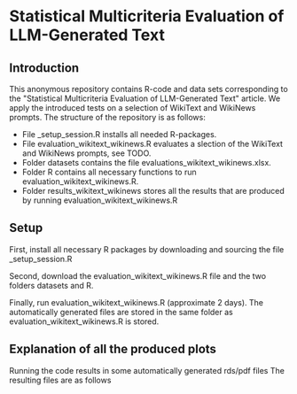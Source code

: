 # Statistical Multicriteria Evaluation of LLM-Generated Text

## Introduction
This anonymous repository contains R-code and data sets corresponding to the "Statistical Multicriteria Evaluation of LLM-Generated Text" article. We apply the introduced tests on a selection of WikiText and WikiNews prompts. 
The structure of the repository is as follows:
- File _setup_session.R installs all needed R-packages.
- File evaluation_wikitext_wikinews.R evaluates a slection of the WikiText and WikiNews prompts, see TODO.
- Folder datasets contains the file evaluations_wikitext_wikinews.xlsx.
- Folder R contains all necessary functions to run evaluation_wikitext_wikinews.R.
- Folder results_wikitext_wikinews stores all the results that are produced by running evaluation_wikitext_wikinews.R


## Setup
First, install all necessary R packages by downloading and sourcing the file _setup_session.R

Second, download the evaluation_wikitext_wikinews.R file and the two folders datasets and R.
  
Finally, run evaluation_wikitext_wikinews.R (approximate 2 days). The automatically generated files are stored in the same folder as evaluation_wikitext_wikinews.R is stored.

## Explanation of all the produced plots
Running the code results in some automatically generated rds/pdf files
The resulting files are as follows
